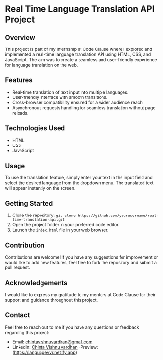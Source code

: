# Real Time Language Translation API Project

## Overview
This project is part of my internship at Code Clause where I explored and implemented a real-time language translation API using HTML, CSS, and JavaScript. The aim was to create a seamless and user-friendly experience for language translation on the web.

## Features
- Real-time translation of text input into multiple languages.
- User-friendly interface with smooth transitions.
- Cross-browser compatibility ensured for a wider audience reach.
- Asynchronous requests handling for seamless translation without page reloads.

## Technologies Used
- HTML
- CSS
- JavaScript

## Usage
To use the translation feature, simply enter your text in the input field and select the desired language from the dropdown menu. The translated text will appear instantly on the screen.

## Getting Started
1. Clone the repository: `git clone https://github.com/yourusername/real-time-translation-api.git`
2. Open the project folder in your preferred code editor.
3. Launch the `index.html` file in your web browser.

## Contribution
Contributions are welcome! If you have any suggestions for improvement or would like to add new features, feel free to fork the repository and submit a pull request.

## Acknowledgements
I would like to express my gratitude to my mentors at Code Clause for their support and guidance throughout this project.

## Contact
Feel free to reach out to me if you have any questions or feedback regarding this project:
- Email: [chintavishnuvardhan@gmail.com](mailto:chintavishnuvardhan@gmail.com)
- LinkedIn: [Chinta Vishnu vardhan](https://www.linkedin.com/in/chinta-vishnu-vardhan-785746230)
-Preview: (https://languagevvr.netlify.app)
